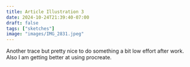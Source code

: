 ```yaml
---
title: Article Illustration 3 
date: 2024-10-24T21:39:40-07:00
draft: false
tags: ["sketches"]
image: "images/IMG_2831.jpeg"
---
```


Another trace but pretty nice to do something a bit low effort after work. Also I am getting better at using procreate. 